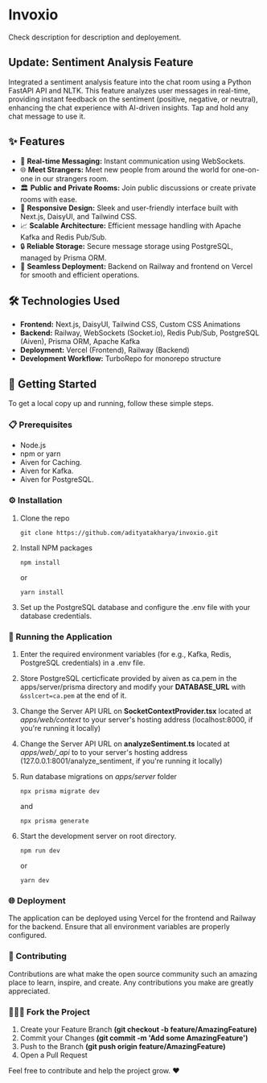 # Invoxio

Check description for description and deployement.

## Update: Sentiment Analysis Feature
Integrated a sentiment analysis feature into the chat room using a Python FastAPI API and NLTK. This feature analyzes user messages in real-time, providing instant feedback on the sentiment (positive, negative, or neutral), enhancing the chat experience with AI-driven insights. Tap and hold any chat message to use it.

## ✨ Features

- 🔄 **Real-time Messaging:** Instant communication using WebSockets.
- 🌐 **Meet Strangers:** Meet new people from around the world for one-on-one in our strangers room.
- 🏛️ **Public and Private Rooms:** Join public discussions or create private rooms with ease.
- 📱 **Responsive Design:** Sleek and user-friendly interface built with Next.js, DaisyUI, and Tailwind CSS.
- 📈 **Scalable Architecture:** Efficient message handling with Apache Kafka and Redis Pub/Sub.
- 🔒 **Reliable Storage:** Secure message storage using PostgreSQL, managed by Prisma ORM.
- 🚀 **Seamless Deployment:** Backend on Railway and frontend on Vercel for smooth and efficient operations.

## 🛠️ Technologies Used

- **Frontend:** Next.js, DaisyUI, Tailwind CSS, Custom CSS Animations
- **Backend:** Railway, WebSockets (Socket.io), Redis Pub/Sub, PostgreSQL (Aiven), Prisma ORM, Apache Kafka
- **Deployment:** Vercel (Frontend), Railway (Backend)
- **Development Workflow:** TurboRepo for monorepo structure

## 🚀 Getting Started

To get a local copy up and running, follow these simple steps.

### 📋 Prerequisites

- Node.js
- npm or yarn
- Aiven for Caching.
- Aiven for Kafka.
- Aiven for PostgreSQL.

### ⚙️ Installation

1. Clone the repo
   ```
   git clone https://github.com/adityatakharya/invoxio.git
   ```

2. Install NPM packages
    ```
    npm install
    ```
    or
    ```
    yarn install
    ```

3. Set up the PostgreSQL database and configure the .env file with your database credentials.

### 🏃 Running the Application

1. Enter the required environment variables (for e.g., Kafka, Redis, PostgreSQL credentials) in a .env file.

2. Store PostgreSQL certicficate provided by aiven as ca.pem in the apps/server/prisma directory and modify your **DATABASE_URL** with ```&sslcert=ca.pem``` at the end of it.

3. Change the Server API URL on **SocketContextProvider.tsx** located at *apps/web/context* to your server's hosting address (localhost:8000, if you're running it locally)

4. Change the Server API URL on **analyzeSentiment.ts** located at *apps/web/_api* to to your server's hosting address (127.0.0.1:8001/analyze_sentiment, if you're running it locally)

4. Run database migrations on *apps/server* folder
    ```
    npx prisma migrate dev
    ```
    and
    ```
    npx prisma generate
    ```

5. Start the development server on root directory.
    ```
    npm run dev
    ```
    or
    ```
    yarn dev
    ```

### 🌐 Deployment
The application can be deployed using Vercel for the frontend and Railway for the backend. Ensure that all environment variables are properly configured.

### 🤝 Contributing
Contributions are what make the open source community such an amazing place to learn, inspire, and create. Any contributions you make are greatly appreciated.

### 👨🏻‍💻 Fork the Project

1. Create your Feature Branch **(git checkout -b feature/AmazingFeature)**
2. Commit your Changes **(git commit -m 'Add some AmazingFeature')**
3. Push to the Branch **(git push origin feature/AmazingFeature)**
4. Open a Pull Request

Feel free to contribute and help the project grow. ❤️